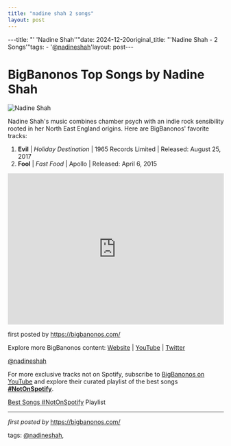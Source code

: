 ```yaml
---
title: "nadine shah 2 songs"
layout: post
---
```

---title: "' 'Nadine Shah''"date: 2024-12-20original_title: "'Nadine Shah - 2 Songs'"tags:  - '[@nadineshah](/tags/nadineshah/)'layout: post---<h1>BigBanonos Top Songs by Nadine Shah</h1><img src="https://s.wsj.net/public/resources/images/BN-US557_SHAH08_FR_20170817140449.jpg" alt="Nadine Shah"> <p>Nadine Shah's music combines chamber psych with an indie rock sensibility rooted in her North East England origins. Here are BigBanonos' favorite tracks:</p> <ol> <li><strong>Evil</strong> | <em>Holiday Destination</em> | 1965 Records Limited | Released: August 25, 2017</li> <li><strong>Fool</strong> | <em>Fast Food</em> | Apollo | Released: April 6, 2015</li></ol> <div> <iframe src="https://open.spotify.com/embed/playlist/0Gr5vVPIpW4L7Sk8wDa5UX?utm_source=generator" width="100%" height="352" frameborder="0" allow="autoplay; clipboard-write; encrypted-media; fullscreen; picture-in-picture" loading="lazy"></iframe></div> <p>first posted by <a href="https://bigbanonos.com/">https://bigbanonos.com/</a></p> <div> <p>Explore more BigBanonos content: <a href="https://bigbanonos.com/">Website</a> | <a href="https://www.youtube.com/[@BigBanonos](/tags/BigBanonos/)">YouTube</a> | <a href="https://x.com/bigbanonos">Twitter</a></p></div> <!-- Tags --><p>[@nadineshah](/tags/nadineshah/)</p><!--Subscribe and Playlist Links--><div>    <p>For more exclusive tracks not on Spotify, subscribe to <a href="https://www.youtube.com/[@BigBanonos](/tags/BigBanonos/)" target="_blank">BigBanonos on YouTube</a> and explore their curated playlist of the best songs <strong>[#NotOnSpotify](/tags/NotOnSpotify/)</strong>.</p>    <p><a href="https://www.youtube.com/playlist?list=PLtuNtuTatqI0kFahUCbtbfenC_ET5O_tr" target="_blank">Best Songs [#NotOnSpotify](/tags/NotOnSpotify/) Playlist<br /></a></p></div><hr /><p><em>first posted by</em> <a href="https://bigbanonos.com/" rel="noopener" target="_new">https://bigbanonos.com/</a></p><p>tags: [@nadineshah](/tags/nadineshah/),</p>